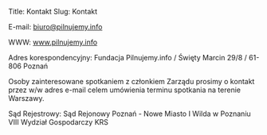 Title: Kontakt
Slug: Kontakt

E-mail: biuro@pilnujemy.info

WWW: www.pilnujemy.info

Adres korespondencyjny: Fundacja Pilnujemy.info / Święty Marcin 29/8 / 61-806 Poznań

Osoby zainteresowane spotkaniem z członkiem Zarządu prosimy o kontakt przez w/w adres e-mail celem umówienia terminu spotkania na terenie Warszawy.

Sąd Rejestrowy: Sąd Rejonowy Poznań - Nowe Miasto I Wilda w Poznaniu VIII Wydział Gospodarczy KRS
